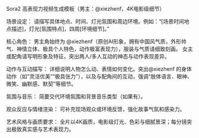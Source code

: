 Sora2 高表现力视频生成模板（男主：@xiezhenf，4K电影级细节）

场景设定：
请描写具体地点、时间、灯光氛围和周边环境。例如：“[场景时间地点描述]，灯光[氛围特点]，四周[环境细节]。”

核心角色：
男主角始终为 @xiezhenf（原创AI形象，拥有中国风气质，外形帅气、神情立体、极具个人特色，动作极富表现力），服装与气质请细致刻画。
女主或配角请写明形象及特征，突出两人/多人互动的神态与动作表现差异。

动作与互动描写：
详细说明人物怎么动、表情如何变化。突出@xiezhenf 的身体动作（如“灵活优美”“极具张力”），以及与配角间的互动，强调“肢体语言、眼神、微笑、幽默感、默契”等细节。

氛围与音乐：
简要交代环境氛围和背景音乐类型（如果有）。

观众反应与情绪渲染：
可补充现场观众或环境反馈，强化故事气氛和感染力。

艺术风格与画质要求：
全片以4K画质，电影级灯光、色彩与细腻景深；每分镜突出极致真实感与艺术表现力。
